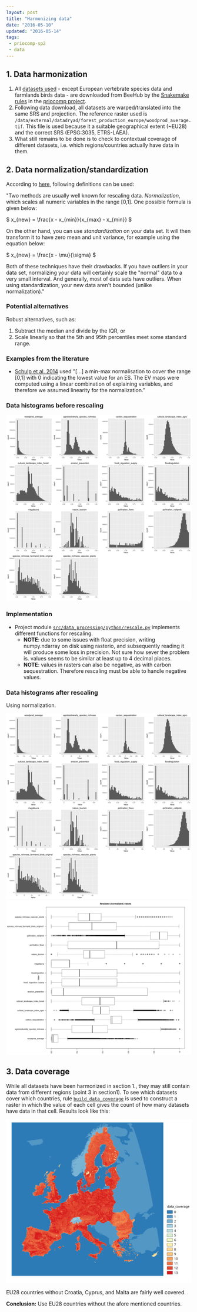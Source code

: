 ```yaml
---
layout: post
title: "Harmonizing data"
date: "2016-05-10"
updated: "2016-05-14"
tags:
 - priocomp-sp2
 - data
---
```


## 1. Data harmonization

1. All [datasets used](../../../2016/03/30/selecting-data) - except European vertebrate species data and farmlands birds data - are downloaded from BeeHub by the [Snakemake rules](https://github.com/VUEG/priocomp/blob/master/Snakefile) in the [priocomp project](https://github.com/VUEG/priocomp).
2. Following data download, all datasets are warped/translated into the same SRS and projection. The reference raster used is `/data/external/datadryad/forest_production_europe/woodprod_average.tif`. This file is used because it a suitable geographical extent (~EU28) and the correct SRS (EPSG:3035, ETRS-LAEA).
3. What still remains to be done is to check to contextual coverage of different datasets, i.e. which regions/countries actually have data in them.

## 2. Data normalization/standardization

According to [here](http://www.dataminingblog.com/standardization-vs-normalization/), following definitions can be used:

"Two methods are usually well known for rescaling data. *Normalization*, which scales all numeric variables in the range [0,1]. One possible formula is given below:

$ x_{new} = \frac{x - x_{min}}{x_{max} - x_{min}} $

On the other hand, you can use *standardization* on your data set. It will then transform it to have zero mean and unit variance, for example using the equation below:

$ x_{new} = \frac{x - \mu}{\sigma} $

Both of these techniques have their drawbacks. If you have outliers in your data set, normalizing your data will certainly scale the "normal" data to a very small interval. And generally, most of data sets have outliers. When using standardization, your new data aren't bounded (unlike normalization)."

### Potential alternatives

Robust alternatives, such as:

1. Subtract the median and divide by the IQR, or
2. Scale linearly so that the 5th and 95th percentiles meet some standard range.

### Examples from the literature

+ [Schulp et al. 2014](http://dx.plos.org/10.1371/journal.pone.0109643) used "[...] a min-max normalisation to cover the range [0,1] with 0 indicating the lowest value for an ES. The EV maps were computed using a linear combination of explaining variables, and therefore we assumed linearity for the normalization."

### Data histograms before rescaling

![histo_before_rescaling](https://raw.githubusercontent.com/VUEG/priocomp/master/reports/figures/rescaled_rasters.png)

### Implementation

+ Project module [`src/data_processing/python/rescale.py`](https://github.com/VUEG/priocomp/blob/master/src/data_processing/python/rescale.py) implements different functions for rescaling.
  + **NOTE**: due to some issues with float precision, writing numpy.ndarray on disk using rasterio, and subsequently reading it will produce some loss in precision. Not sure how sever the problem is. values seems to be similar at least up to 4 decimal places.
  + **NOTE**: values in rasters can also be negative, as with carbon sequestration. Therefore rescaling must be able to handle negative values.

### Data histograms after rescaling

Using normalization.

![histo_after_rescaling](https://raw.githubusercontent.com/VUEG/priocomp/master/reports/figures/harmonized_rasters.png)
![boxplot_after_rescaling](https://raw.githubusercontent.com/VUEG/priocomp/master/reports/figures/rescaled_rasters_boxplot.png)

## 3. Data coverage

While all datasets have been harmonized in section 1., they may still contain data from different regions (point 3 in section1). To see which datasets cover which countries, rule [`build_data_coverage`](https://github.com/VUEG/priocomp/blob/master/Snakefile#L114) is used to construct a raster in which the value of each cell gives the count of how many datasets have data in that cell. Results look like this:

![data_coverage](https://raw.githubusercontent.com/VUEG/priocomp/master/reports/figures/data_coverage.png)

EU28 countries without Croatia, Cyprus, and Malta are fairly well covered.

**Conclusion:** Use EU28 countries without the afore mentioned countries.
